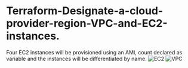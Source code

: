 # Terraform-Designate-a-cloud-provider-region-VPC-and-EC2-instances.
Four EC2 instances will be provisioned using an AMI, count declared as variable and the instances will be differentiated by name.
![EC2](https://user-images.githubusercontent.com/69054624/122788843-fa755e80-d273-11eb-9fbd-f58074f1749f.png)
![VPC](https://user-images.githubusercontent.com/69054624/122790121-3ceb6b00-d275-11eb-943d-c5977210652f.png)
